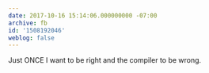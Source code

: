 ```yaml
---
date: 2017-10-16 15:14:06.000000000 -07:00
archive: fb
id: '1508192046'
weblog: false
---
```


Just ONCE I want to be right and the compiler to be wrong.
